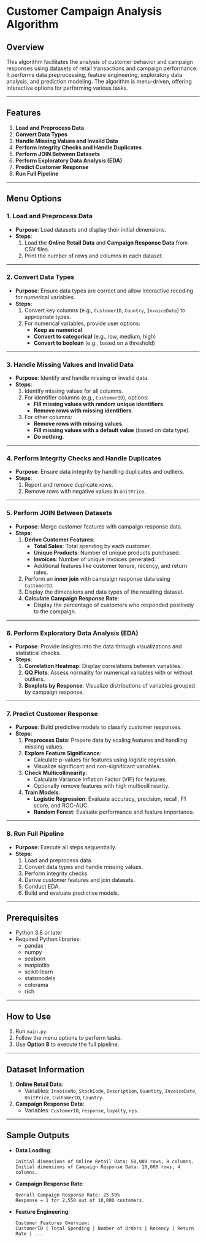 
# **Customer Campaign Analysis Algorithm**

## **Overview**
This algorithm facilitates the analysis of customer behavior and campaign responses using datasets of retail transactions and campaign performance. It performs data preprocessing, feature engineering, exploratory data analysis, and prediction modeling. The algorithm is menu-driven, offering interactive options for performing various tasks.

---

## **Features**
1. **Load and Preprocess Data**
2. **Convert Data Types**
3. **Handle Missing Values and Invalid Data**
4. **Perform Integrity Checks and Handle Duplicates**
5. **Perform JOIN Between Datasets**
6. **Perform Exploratory Data Analysis (EDA)**
7. **Predict Customer Response**
8. **Run Full Pipeline**

---

## **Menu Options**

### **1. Load and Preprocess Data**
- **Purpose**: Load datasets and display their initial dimensions.
- **Steps**:
  1. Load the **Online Retail Data** and **Campaign Response Data** from CSV files.
  2. Print the number of rows and columns in each dataset.

---

### **2. Convert Data Types**
- **Purpose**: Ensure data types are correct and allow interactive recoding for numerical variables.
- **Steps**:
  1. Convert key columns (e.g., `CustomerID`, `Country`, `InvoiceDate`) to appropriate types.
  2. For numerical variables, provide user options:
     - **Keep as numerical**
     - **Convert to categorical** (e.g., low, medium, high)
     - **Convert to boolean** (e.g., based on a threshold)

---

### **3. Handle Missing Values and Invalid Data**
- **Purpose**: Identify and handle missing or invalid data.
- **Steps**:
  1. Identify missing values for all columns.
  2. For identifier columns (e.g., `CustomerID`), options:
     - **Fill missing values with random unique identifiers**.
     - **Remove rows with missing identifiers**.
  3. For other columns:
     - **Remove rows with missing values**.
     - **Fill missing values with a default value** (based on data type).
     - **Do nothing**.

---

### **4. Perform Integrity Checks and Handle Duplicates**
- **Purpose**: Ensure data integrity by handling duplicates and outliers.
- **Steps**:
  1. Report and remove duplicate rows.
  2. Remove rows with negative values in `UnitPrice`.

---

### **5. Perform JOIN Between Datasets**
- **Purpose**: Merge customer features with campaign response data.
- **Steps**:
  1. **Derive Customer Features**:
     - **Total Sales**: Total spending by each customer.
     - **Unique Products**: Number of unique products purchased.
     - **Invoices**: Number of unique invoices generated.
     - Additional features like customer tenure, recency, and return rates.
  2. Perform an **inner join** with campaign response data using `CustomerID`.
  3. Display the dimensions and data types of the resulting dataset.
  4. **Calculate Campaign Response Rate**:
     - Display the percentage of customers who responded positively to the campaign.

---

### **6. Perform Exploratory Data Analysis (EDA)**
- **Purpose**: Provide insights into the data through visualizations and statistical checks.
- **Steps**:
  1. **Correlation Heatmap**: Display correlations between variables.
  2. **QQ Plots**: Assess normality for numerical variables with or without outliers.
  3. **Boxplots by Response**: Visualize distributions of variables grouped by campaign response.

---

### **7. Predict Customer Response**
- **Purpose**: Build predictive models to classify customer responses.
- **Steps**:
  1. **Preprocess Data**: Prepare data by scaling features and handling missing values.
  2. **Explore Feature Significance**:
     - Calculate p-values for features using logistic regression.
     - Visualize significant and non-significant variables.
  3. **Check Multicollinearity**:
     - Calculate Variance Inflation Factor (VIF) for features.
     - Optionally remove features with high multicollinearity.
  4. **Train Models**:
     - **Logistic Regression**: Evaluate accuracy, precision, recall, F1 score, and ROC-AUC.
     - **Random Forest**: Evaluate performance and feature importance.

---

### **8. Run Full Pipeline**
- **Purpose**: Execute all steps sequentially.
- **Steps**:
  1. Load and preprocess data.
  2. Convert data types and handle missing values.
  3. Perform integrity checks.
  4. Derive customer features and join datasets.
  5. Conduct EDA.
  6. Build and evaluate predictive models.

---

## **Prerequisites**
- Python 3.8 or later
- Required Python libraries:
  - pandas
  - numpy
  - seaborn
  - matplotlib
  - scikit-learn
  - statsmodels
  - colorama
  - rich

---

## **How to Use**
1. Run `main.py`.
2. Follow the menu options to perform tasks.
3. Use **Option 8** to execute the full pipeline.

---

## **Dataset Information**
1. **Online Retail Data**:
   - Variables: `InvoiceNo`, `StockCode`, `Description`, `Quantity`, `InvoiceDate`, `UnitPrice`, `CustomerID`, `Country`.
2. **Campaign Response Data**:
   - Variables: `CustomerID`, `response`, `loyalty`, `nps`.

---

## **Sample Outputs**
- **Data Loading**:
  ```
  Initial dimensions of Online Retail Data: 50,000 rows, 8 columns.
  Initial dimensions of Campaign Response Data: 10,000 rows, 4 columns.
  ```
- **Campaign Response Rate**:
  ```
  Overall Campaign Response Rate: 25.50%
  Response = 1 for 2,550 out of 10,000 customers.
  ```
- **Feature Engineering**:
  ```
  Customer Features Overview:
  CustomerID | Total Spending | Number of Orders | Recency | Return Rate | ...
  ```
